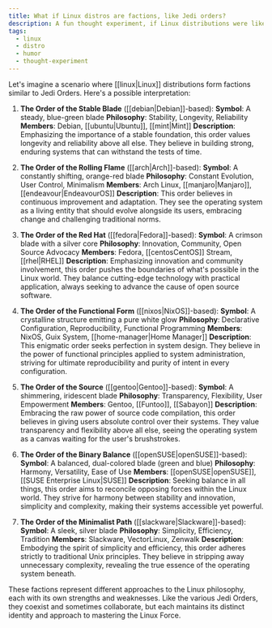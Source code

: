 ```yaml
---
title: What if Linux distros are factions, like Jedi orders?
description: A fun thought experiment, if Linux distributions were like Jedi orders, what would their symbols, philosophies, and membership look like?
tags:
  - linux
  - distro
  - humor
  - thought-experiment
---
```


Let's imagine a scenario where [[linux|Linux]] distributions form factions similar to Jedi Orders. Here's a possible interpretation:

1. **The Order of the Stable Blade** ([[debian|Debian]]-based):
 **Symbol**: A steady, blue-green blade
 **Philosophy**: Stability, Longevity, Reliability
 **Members**: Debian, [[ubuntu|Ubuntu]], [[mint|Mint]]
 **Description**: Emphasizing the importance of a stable foundation, this order values longevity and reliability above all else. They believe in building strong, enduring systems that can withstand the tests of time.

2. **The Order of the Rolling Flame** ([[arch|Arch]]-based):
 **Symbol**: A constantly shifting, orange-red blade
 **Philosophy**: Constant Evolution, User Control, Minimalism
 **Members**: Arch Linux, [[manjaro|Manjaro]], [[endeavour|EndeavourOS]]
 **Description**: This order believes in continuous improvement and adaptation. They see the operating system as a living entity that should evolve alongside its users, embracing change and challenging traditional norms.

3. **The Order of the Red Hat** ([[fedora|Fedora]]-based):
 **Symbol**: A crimson blade with a silver core
 **Philosophy**: Innovation, Community, Open Source Advocacy
 **Members**: Fedora, [[centosCentOS]] Stream, [[rhel|RHEL]]
 **Description**: Emphasizing innovation and community involvement, this order pushes the boundaries of what's possible in the Linux world. They balance cutting-edge technology with practical application, always seeking to advance the cause of open source software.

4. **The Order of the Functional Form** ([[nixos|NixOS]]-based):
 **Symbol**: A crystalline structure emitting a pure white glow
 **Philosophy**: Declarative Configuration, Reproducibility, Functional Programming
 **Members**: NixOS, Guix System, [[home-manager|Home Manager]]
 **Description**: This enigmatic order seeks perfection in system design. They believe in the power of functional principles applied to system administration, striving for ultimate reproducibility and purity of intent in every configuration.

5. **The Order of the Source** ([[gentoo|Gentoo]]-based):
 **Symbol**: A shimmering, iridescent blade
 **Philosophy**: Transparency, Flexibility, User Empowerment
 **Members**: Gentoo, [[Funtoo]], [[Sabayon]]
 **Description**: Embracing the raw power of source code compilation, this order believes in giving users absolute control over their systems. They value transparency and flexibility above all else, seeing the operating system as a canvas waiting for the user's brushstrokes.

6. **The Order of the Binary Balance** ([[openSUSE|openSUSE]]-based):
 **Symbol**: A balanced, dual-colored blade (green and blue)
 **Philosophy**: Harmony, Versatility, Ease of Use
 **Members**: [[openSUSE|openSUSE]], [[SUSE Enterprise Linux|SUSE]]
 **Description**: Seeking balance in all things, this order aims to reconcile opposing forces within the Linux world. They strive for harmony between stability and innovation, simplicity and complexity, making their systems accessible yet powerful.

7. **The Order of the Minimalist Path** ([[slackware|Slackware]]-based):
 **Symbol**: A sleek, silver blade
 **Philosophy**: Simplicity, Efficiency, Tradition
 **Members**: Slackware, VectorLinux, Zenwalk
 **Description**: Embodying the spirit of simplicity and efficiency, this order adheres strictly to traditional Unix principles. They believe in stripping away unnecessary complexity, revealing the true essence of the operating system beneath.

These factions represent different approaches to the Linux philosophy, each with its own strengths and weaknesses. Like the various Jedi Orders, they coexist and sometimes collaborate, but each maintains its distinct identity and approach to mastering the Linux Force.
